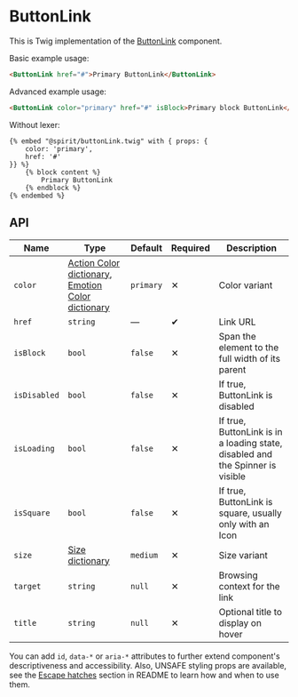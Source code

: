 # ButtonLink

This is Twig implementation of the [ButtonLink] component.

Basic example usage:

```html
<ButtonLink href="#">Primary ButtonLink</ButtonLink>
```

Advanced example usage:

```html
<ButtonLink color="primary" href="#" isBlock>Primary block ButtonLink</ButtonLink>
```

Without lexer:

```twig
{% embed "@spirit/buttonLink.twig" with { props: {
    color: 'primary',
    href: '#'
}} %}
    {% block content %}
        Primary ButtonLink
    {% endblock %}
{% endembed %}
```

## API

| Name         | Type                                                                                      | Default   | Required | Description                                                                    |
| ------------ | ----------------------------------------------------------------------------------------- | --------- | -------- | ------------------------------------------------------------------------------ |
| `color`      | [Action Color dictionary][dictionary-color], [Emotion Color dictionary][dictionary-color] | `primary` | ✕        | Color variant                                                                  |
| `href`       | `string`                                                                                  | —         | ✔        | Link URL                                                                       |
| `isBlock`    | `bool`                                                                                    | `false`   | ✕        | Span the element to the full width of its parent                               |
| `isDisabled` | `bool`                                                                                    | `false`   | ✕        | If true, ButtonLink is disabled                                                |
| `isLoading`  | `bool`                                                                                    | `false`   | ✕        | If true, ButtonLink is in a loading state, disabled and the Spinner is visible |
| `isSquare`   | `bool`                                                                                    | `false`   | ✕        | If true, ButtonLink is square, usually only with an Icon                       |
| `size`       | [Size dictionary][dictionary-size]                                                        | `medium`  | ✕        | Size variant                                                                   |
| `target`     | `string`                                                                                  | `null`    | ✕        | Browsing context for the link                                                  |
| `title`      | `string`                                                                                  | `null`    | ✕        | Optional title to display on hover                                             |

You can add `id`, `data-*` or `aria-*` attributes to further extend component's
descriptiveness and accessibility. Also, UNSAFE styling props are available,
see the [Escape hatches][escape-hatches] section in README to learn how and when to use them.

[buttonLink]: https://github.com/lmc-eu/spirit-design-system/tree/main/packages/web/src/scss/components/Button
[dictionary-color]: https://github.com/lmc-eu/spirit-design-system/tree/main/docs/DICTIONARIES.md#color
[dictionary-size]: https://github.com/lmc-eu/spirit-design-system/tree/main/docs/DICTIONARIES.md#size
[escape-hatches]: https://github.com/lmc-eu/spirit-design-system/tree/main/packages/web-twig/README.md#escape-hatches
